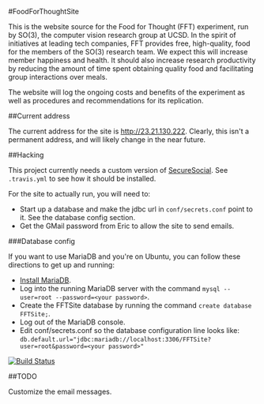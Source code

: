 #FoodForThoughtSite

This is the website source for the Food for Thought (FFT) experiment, run by SO(3), the computer vision research group at UCSD. 
In the spirit of initiatives at leading tech companies, FFT provides free, high-quality, food for the members of the SO(3) research team. 
We expect this will increase member happiness and health. 
It should also increase research productivity by reducing the amount of time spent obtaining quality food and facilitating group interactions over meals.

The website will log the ongoing costs and benefits of the experiment as well as procedures and recommendations for its replication.

##Current address

The current address for the site is http://23.21.130.222.
Clearly, this isn't a permanent address, and will likely change in the
near future.

##Hacking

This project currently needs a custom version of
[SecureSocial](https://github.com/jaliss/securesocial).
See `.travis.yml` to see how it should be installed.

For the site to actually run, you will need to:

  * Start up a database and make the jdbc url in `conf/secrets.conf`
    point to it.
    See the database config section.
  * Get the GMail password from Eric to allow the site to send emails.

###Database config

If you want to use MariaDB and you're on Ubuntu, you can follow these
directions to get up and running:

  * [Install
    MariaDB](http://askubuntu.com/questions/64772/how-to-install-mariadb).
  * Log into the running MariaDB server with the command `mysql
    --user=root --password=<your password>`.
  * Create the FFTSite database by running the command `create database
    FFTSite;`.
  * Log out of the MariaDB console.
  * Edit conf/secrets.conf so the database configuration line looks
    like: `db.default.url="jdbc:mariadb://localhost:3306/FFTSite?user=root&password=<your password>"`

[![Build Status](https://travis-ci.org/emchristiansen/FoodForThoughtSite.png)](https://travis-ci.org/emchristiansen/FoodForThoughtSite)

##TODO

Customize the email messages.


